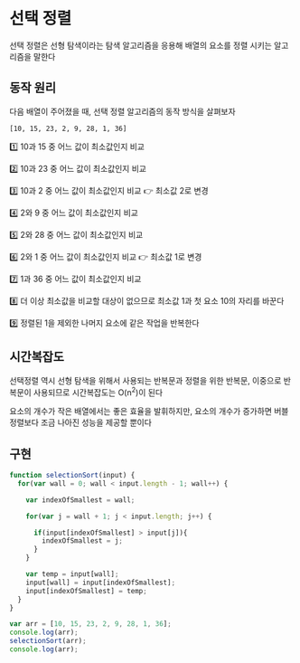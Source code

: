 # 선택 정렬

선택 정렬은 선형 탐색이라는 탐색 알고리즘을 응용해 배열의 요소를 정렬 시키는 알고리즘을 말한다

## 동작 원리

다음 배열이 주어졌을 때, 선택 정렬 알고리즘의 동작 방식을 살펴보자

`[10, 15, 23, 2, 9, 28, 1, 36]`

1️⃣ 10과 15 중 어느 값이 최소값인지 비교

2️⃣ 10과 23 중 어느 값이 최소값인지 비교

3️⃣ 10과 2 중 어느 값이 최소값인지 비교 👉 최소값 2로 변경

4️⃣ 2와 9 중 어느 값이 최소값인지 비교

5️⃣ 2와 28 중 어느 값이 최소값인지 비교

6️⃣ 2와 1 중 어느 값이 최소값인지 비교 👉 최소값 1로 변경

7️⃣ 1과 36 중 어느 값이 최소값인지 비교 

8️⃣ 더 이상 최소값을 비교할 대상이 없으므로 최소값 1과 첫 요소 10의 자리를 바꾼다

9️⃣ 정렬된 1을 제외한 나머지 요소에 같은 작업을 반복한다

## 시간복잡도

선택정렬 역시 선형 탐색을 위해서 사용되는 반복문과 정렬을 위한 반복문, 이중으로 반복문이 사용되므로 시간복잡도는 O(n<sup>2</sup>)이 된다

요소의 개수가 작은 배열에서는 좋은 효율을 발휘하지만, 요소의 개수가 증가하면 버블 정렬보다 조금 나아진 성능을 제공할 뿐이다

## 구현
```js
function selectionSort(input) {
  for(var wall = 0; wall < input.length - 1; wall++) {

    var indexOfSmallest = wall;

    for(var j = wall + 1; j < input.length; j++) {

      if(input[indexOfSmallest] > input[j]){
        indexOfSmallest = j;
      }
    }

    var temp = input[wall];
    input[wall] = input[indexOfSmallest];
    input[indexOfSmallest] = temp;
  }
}

var arr = [10, 15, 23, 2, 9, 28, 1, 36];
console.log(arr);
selectionSort(arr);
console.log(arr); 
```
